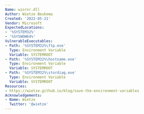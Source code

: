 ```yaml
---
Name: winrnr.dll
Author: Wietze Beukema
Created: '2022-05-21'
Vendor: Microsoft
ExpectedLocations:
- '%SYSTEM32%'
- '%SYSWOW64%'
VulnerableExecutables:
- Path: '%SYSTEM32%\ftp.exe'
  Type: Environment Variable
  Variable: SYSTEMROOT
- Path: '%SYSTEM32%\hostname.exe'
  Type: Environment Variable
  Variable: SYSTEMROOT
- Path: '%SYSTEM32%\stordiag.exe'
  Type: Environment Variable
  Variable: SYSTEMROOT
Resources:
- https://wietze.github.io/blog/save-the-environment-variables
Acknowledgements:
- Name: Wietze
  Twitter: '@wietze'
---
```



